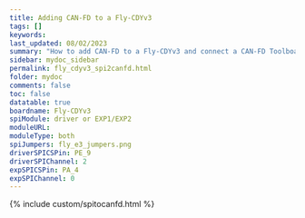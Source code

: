 ```yaml
---
title: Adding CAN-FD to a Fly-CDYv3
tags: []
keywords: 
last_updated: 08/02/2023
summary: "How to add CAN-FD to a Fly-CDYv3 and connect a CAN-FD Toolboard"
sidebar: mydoc_sidebar
permalink: fly_cdyv3_spi2canfd.html
folder: mydoc
comments: false
toc: false
datatable: true
boardname: Fly-CDYv3
spiModule: driver or EXP1/EXP2
moduleURL: 
moduleType: both
spiJumpers: fly_e3_jumpers.png
driverSPICSPin: PE_9
driverSPIChannel: 2
expSPICSPin: PA_4
expSPIChannel: 0
---
```


{% include custom/spitocanfd.html %}